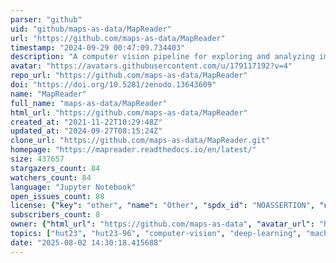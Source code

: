```yaml
---
parser: "github"
uid: "github/maps-as-data/MapReader"
url: "https://github.com/maps-as-data/MapReader"
timestamp: "2024-09-29 00:47:09.734403"
description: "A computer vision pipeline for exploring and analyzing images at scale"
avatar: "https://avatars.githubusercontent.com/u/179117192?v=4"
repo_url: "https://github.com/maps-as-data/MapReader"
doi: "https://doi.org/10.5281/zenodo.13643609"
name: "MapReader"
full_name: "maps-as-data/MapReader"
html_url: "https://github.com/maps-as-data/MapReader"
created_at: "2021-11-22T10:29:48Z"
updated_at: "2024-09-27T08:15:24Z"
clone_url: "https://github.com/maps-as-data/MapReader.git"
homepage: "https://mapreader.readthedocs.io/en/latest/"
size: 437657
stargazers_count: 84
watchers_count: 84
language: "Jupyter Notebook"
open_issues_count: 88
license: {"key": "other", "name": "Other", "spdx_id": "NOASSERTION", "url": null, "node_id": "MDc6TGljZW5zZTA="}
subscribers_count: 8
owner: {"html_url": "https://github.com/maps-as-data", "avatar_url": "https://avatars.githubusercontent.com/u/179117192?v=4", "login": "maps-as-data", "type": "Organization"}
topics: ["hut23", "hut23-96", "computer-vision", "deep-learning", "machine-learning", "pytorch", "article", "digital-humanities", "maps", "spatial-data"]
date: "2025-08-02 14:30:18.415688"
---
```

